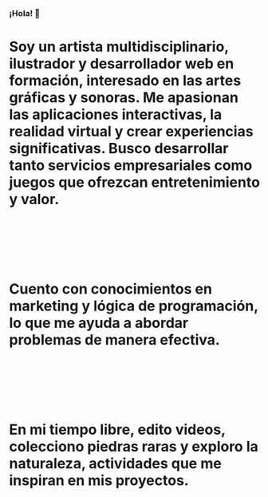 ## <h3>¡Hola! 👋</h3>
#               
#                
#                   Soy un artista multidisciplinario, ilustrador y desarrollador web en formación, interesado en las artes gráficas y sonoras. Me apasionan las aplicaciones interactivas, la realidad virtual y crear experiencias significativas. Busco desarrollar tanto servicios empresariales como juegos que ofrezcan entretenimiento y valor.
#                   <br><br>
#                   Cuento con conocimientos en marketing y lógica de programación, lo que me ayuda a abordar problemas de manera efectiva. 
#                   <br><br>
#                    En mi tiempo libre, edito videos, colecciono piedras raras y exploro la naturaleza, actividades que me inspiran en mis proyectos.
#               
